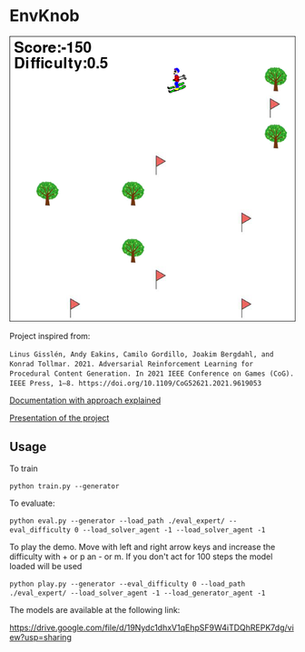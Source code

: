 # EnvKnob

![env example](docs/env.png)

Project inspired from:

`Linus Gisslén, Andy Eakins, Camilo Gordillo, Joakim Bergdahl, and Konrad Tollmar. 2021. Adversarial Reinforcement Learning for Procedural Content Generation. In 2021 IEEE Conference
on Games (CoG). IEEE Press, 1–8. https://doi.org/10.1109/CoG52621.2021.9619053`

[Documentation with approach explained](docs/main.pdf)

[Presentation of the project](docs/AAS_project_discussion.pdf)

## Usage
To train 

```
python train.py --generator
```

To evaluate:
```
python eval.py --generator --load_path ./eval_expert/ --eval_difficulty 0 --load_solver_agent -1 --load_solver_agent -1
```

To play the demo. Move with left and right arrow keys and increase the difficulty with + or p an - or m. If you don't act for 100 steps the model loaded will be used
```
python play.py --generator --eval_difficulty 0 --load_path ./eval_expert/ --load_solver_agent -1 --load_generator_agent -1
```

The models are available at the following link:

https://drive.google.com/file/d/19Nydc1dhxV1qEhpSF9W4iTDQhREPK7dg/view?usp=sharing
